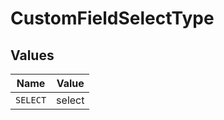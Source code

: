 # CustomFieldSelectType


## Values

| Name     | Value    |
| -------- | -------- |
| `SELECT` | select   |